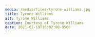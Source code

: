 ```yaml
---
media: /media/files/tyrone-williams.jpg
title: Tyrone Williams
alt: Tyrone Williams
caption: Courtesy of Tyrone Williams
date: 2021-02-19T16:02:00-0500
---
```

